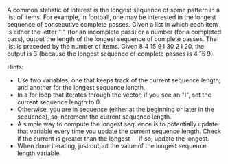 A common statistic of interest is the longest sequence of some pattern in a list of items. For example, in football, one may be interested in the longest sequence of consecutive complete passes. Given a list in which each item is either the letter "I" (for an incomplete pass) or a number (for a completed pass), output the length of the longest sequence of complete passes. The list is preceded by the number of items. Given 8 4 15 9 I 30 2 I 20, the output is 3 (because the longest sequence of complete passes is 4 15 9).

Hints:
* Use two variables, one that keeps track of the current sequence length, and another for the longest sequence length.
* In a for loop that iterates through the vector, if you see an "I", set the current sequence length to 0.
* Otherwise, you are in sequence (either at the beginning or later in the sequence), so increment the current sequence length.
* A simple way to compute the longest sequence is to potentially update that variable every time you update the current sequence length. Check if the current is greater than the longest -- if so, update the longest.
* When done iterating, just output the value of the longest sequence length variable.